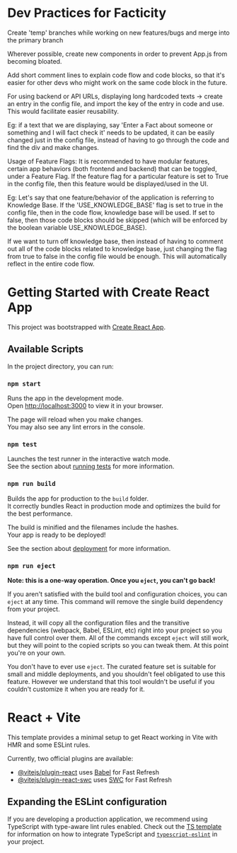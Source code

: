 
# Dev Practices for Facticity

Create 'temp' branches while working on new features/bugs and merge into the primary branch

Wherever possible, create new components in order to prevent App.js from becoming bloated.

Add short comment lines to explain code flow and code blocks, so that it's easier for other devs who might work on the same code block in the future.

For using backend or API URLs, displaying long hardcoded texts -> create an entry in the config file, and import the key of the entry in code and use. This would facilitate easier reusability.

Eg: if a text that we are displaying, say 'Enter a Fact about someone or something and I will fact check it' needs to be updated, it can be easily changed just in the config file, instead of having to go through the code and find the div and make changes.

Usage of Feature Flags: It is recommended to have modular features, certain app behaviors (both frontend and backend) that can be toggled, under a Feature Flag. If the feature flag for a particular feature is set to True in the config file, then this feature would be displayed/used in the UI.  

Eg: Let's say that one feature/behavior of the application is referring to Knowledge Base. If the 'USE_KNOWLEDGE_BASE' flag is set to true in the config file, then in the code flow, knowledge base will be used. If set to false, then those code blocks should be skipped (which will be enforced by the boolean variable USE_KNOWLEDGE_BASE). 

If we want to turn off knowledge base, then instead of having to comment out all of the code blocks related to knowledge base, just changing the flag from true to false in the config file would be enough. This will automatically reflect in the entire code flow.


# Getting Started with Create React App

This project was bootstrapped with [Create React App](https://github.com/facebook/create-react-app).

## Available Scripts

In the project directory, you can run:

### `npm start`

Runs the app in the development mode.\
Open [http://localhost:3000](http://localhost:3000) to view it in your browser.

The page will reload when you make changes.\
You may also see any lint errors in the console.

### `npm test`

Launches the test runner in the interactive watch mode.\
See the section about [running tests](https://facebook.github.io/create-react-app/docs/running-tests) for more information.

### `npm run build`

Builds the app for production to the `build` folder.\
It correctly bundles React in production mode and optimizes the build for the best performance.

The build is minified and the filenames include the hashes.\
Your app is ready to be deployed!

See the section about [deployment](https://facebook.github.io/create-react-app/docs/deployment) for more information.

### `npm run eject`

**Note: this is a one-way operation. Once you `eject`, you can't go back!**

If you aren't satisfied with the build tool and configuration choices, you can `eject` at any time. This command will remove the single build dependency from your project.

Instead, it will copy all the configuration files and the transitive dependencies (webpack, Babel, ESLint, etc) right into your project so you have full control over them. All of the commands except `eject` will still work, but they will point to the copied scripts so you can tweak them. At this point you're on your own.

You don't have to ever use `eject`. The curated feature set is suitable for small and middle deployments, and you shouldn't feel obligated to use this feature. However we understand that this tool wouldn't be useful if you couldn't customize it when you are ready for it.






# React + Vite

This template provides a minimal setup to get React working in Vite with HMR and some ESLint rules.

Currently, two official plugins are available:

- [@vitejs/plugin-react](https://github.com/vitejs/vite-plugin-react/blob/main/packages/plugin-react) uses [Babel](https://babeljs.io/) for Fast Refresh
- [@vitejs/plugin-react-swc](https://github.com/vitejs/vite-plugin-react/blob/main/packages/plugin-react-swc) uses [SWC](https://swc.rs/) for Fast Refresh

## Expanding the ESLint configuration

If you are developing a production application, we recommend using TypeScript with type-aware lint rules enabled. Check out the [TS template](https://github.com/vitejs/vite/tree/main/packages/create-vite/template-react-ts) for information on how to integrate TypeScript and [`typescript-eslint`](https://typescript-eslint.io) in your project.
